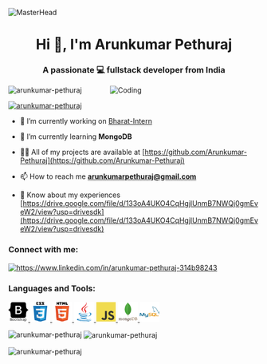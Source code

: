 ![MasterHead](https://www.aalpha.net/wp-content/uploads/2020/12/full-stack-development.gif)
<h1 align="center">Hi 👋, I'm Arunkumar Pethuraj</h1>
<h3 align="center">A passionate 💻 fullstack developer from India</h3>
<img align="right" alt="Coding" width="300" src="https://www.sarvika.com/wp-content/uploads/2021/03/Backend-Developer-Python-GIF-Dribble.gif">

<p align="left"> <img src="https://komarev.com/ghpvc/?username=arunkumar-pethuraj&label=Profile%20views&color=0e75b6&style=flat" alt="arunkumar-pethuraj" /> </p>

<p align="left"> <a href="https://github.com/ryo-ma/github-profile-trophy"><img src="https://github-profile-trophy.vercel.app/?username=arunkumar-pethuraj" alt="arunkumar-pethuraj" /></a> </p>

- 🔭 I’m currently working on [Bharat-Intern](https://github.com/Arunkumar-Pethuraj/Bharat-Intern)

- 🌱 I’m currently learning **MongoDB**

- 👨‍💻 All of my projects are available at [https://github.com/Arunkumar-Pethuraj](https://github.com/Arunkumar-Pethuraj)

- 📫 How to reach me **arunkumarpethuraj@gmail.com**

- 📄 Know about my experiences [https://drive.google.com/file/d/133oA4UKO4CqHgjlUnmB7NWQj0gmEveW2/view?usp=drivesdk](https://drive.google.com/file/d/133oA4UKO4CqHgjlUnmB7NWQj0gmEveW2/view?usp=drivesdk)

<h3 align="left">Connect with me:</h3>
<p align="left">
<a href="https://linkedin.com/in/https://www.linkedin.com/in/arunkumar-pethuraj-314b98243" target="blank"><img align="center" src="https://raw.githubusercontent.com/rahuldkjain/github-profile-readme-generator/master/src/images/icons/Social/linked-in-alt.svg" alt="https://www.linkedin.com/in/arunkumar-pethuraj-314b98243" height="30" width="40" /></a>
</p>

<h3 align="left">Languages and Tools:</h3>
<p align="left"> <a href="https://getbootstrap.com" target="_blank" rel="noreferrer"> <img src="https://raw.githubusercontent.com/devicons/devicon/master/icons/bootstrap/bootstrap-plain-wordmark.svg" alt="bootstrap" width="40" height="40"/> </a> <a href="https://www.w3schools.com/css/" target="_blank" rel="noreferrer"> <img src="https://raw.githubusercontent.com/devicons/devicon/master/icons/css3/css3-original-wordmark.svg" alt="css3" width="40" height="40"/> </a> <a href="https://www.w3.org/html/" target="_blank" rel="noreferrer"> <img src="https://raw.githubusercontent.com/devicons/devicon/master/icons/html5/html5-original-wordmark.svg" alt="html5" width="40" height="40"/> </a> <a href="https://www.java.com" target="_blank" rel="noreferrer"> <img src="https://raw.githubusercontent.com/devicons/devicon/master/icons/java/java-original.svg" alt="java" width="40" height="40"/> </a> <a href="https://developer.mozilla.org/en-US/docs/Web/JavaScript" target="_blank" rel="noreferrer"> <img src="https://raw.githubusercontent.com/devicons/devicon/master/icons/javascript/javascript-original.svg" alt="javascript" width="40" height="40"/> </a> <a href="https://www.mongodb.com/" target="_blank" rel="noreferrer"> <img src="https://raw.githubusercontent.com/devicons/devicon/master/icons/mongodb/mongodb-original-wordmark.svg" alt="mongodb" width="40" height="40"/> </a> <a href="https://www.mysql.com/" target="_blank" rel="noreferrer"> <img src="https://raw.githubusercontent.com/devicons/devicon/master/icons/mysql/mysql-original-wordmark.svg" alt="mysql" width="40" height="40"/> </a> </p>

<p><img align="left" src="https://github-readme-stats.vercel.app/api/top-langs?username=arunkumar-pethuraj&show_icons=true&locale=en&layout=compact" alt="arunkumar-pethuraj" /></p>

<p>&nbsp;<img align="center" src="https://github-readme-stats.vercel.app/api?username=arunkumar-pethuraj&show_icons=true&locale=en" alt="arunkumar-pethuraj" /></p>

<p><img align="center" src="https://github-readme-streak-stats.herokuapp.com/?user=arunkumar-pethuraj&" alt="arunkumar-pethuraj" /></p>
